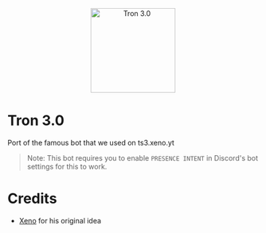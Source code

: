 <div align="center">
	<img width="170" alt="Tron 3.0" src="https://cdn.discordapp.com/app-icons/750063015767965726/ff006bd9ab5ed39fba24ade0ccb4714e.png?size=256">
  <br/>
</div>

# Tron 3.0
Port of the famous bot that we used on ts3.xeno.yt
> Note: This bot requires you to enable ``PRESENCE INTENT`` in Discord's bot settings for this to work.

# Credits
 - [Xeno](https://github.com/imxeno) for his original idea
